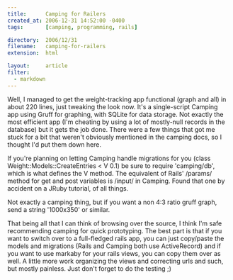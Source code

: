 ```yaml
---
title:      Camping for Railers
created_at: 2006-12-31 14:52:00 -0400
tags:       [camping, programming, rails]

directory:  2006/12/31
filename:   camping-for-railers
extension:  html

layout:     article
filter:
  - markdown
---
```

Well, I managed to get the weight-tracking app functional (graph and all) in about 220 lines, just tweaking the look now. It's a single-script Camping app using Gruff for graphing, with SQLite for data storage. Not exactly the most efficient app (I'm cheating by using a lot of mostly-null records in the database) but it gets the job done.
There were a few things that got me stuck for a bit that weren't obviously mentioned in the camping docs, so I thought I'd put them down here.

If you're planning on letting Camping handle migrations for you (class Weight::Models::CreateEntries < V 0.1) be sure to require 'camping/db', which is what defines the V method.
The equivalent of Rails' /params/ method for get and post variables is /input/ in Camping. Found that one by accident on a JRuby tutorial, of all things.

Not exactly a camping thing, but if you want a non 4:3 ratio gruff graph, send a string '1000x350' or similar.

That being all that I can think of browsing over the source, I think I'm safe recommending camping for quick prototyping. The best part is that if you want to switch over to a full-fledged rails app, you can just copy/paste the models and migrations (Rails and Camping both use ActiveRecord) and if you want to use markaby for your rails views, you can copy them over as well. A little more work organizing the views and correcting urls and such, but mostly painless. Just don't forget to do the testing ;)

